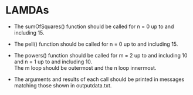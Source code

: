 # LAMDAs
* The sumOfSquares() function should be called for n = 0 up to and including 15.   

* The pell() function should be called for n = 0 up to and including 15.   

* The powers() function should be called for m = 2 up to and including 10 and n = 1 up to and including 10.  
The m loop should be outermost and the n loop innermost.  

* The arguments and results of each call should be printed in messages matching those shown in outputdata.txt.
